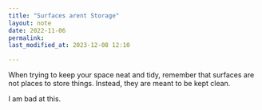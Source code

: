 ```yaml
---
title: "Surfaces arent Storage"
layout: note
date: 2022-11-06
permalink:
last_modified_at: 2023-12-08 12:10

---
```


When trying to keep your space neat and tidy, remember that surfaces are not places to store things. Instead, they are meant to be kept clean.

I am bad at this.
